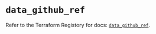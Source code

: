 # `data_github_ref`

Refer to the Terraform Registory for docs: [`data_github_ref`](https://registry.terraform.io/providers/integrations/github/5.34.0/docs/data-sources/ref).
